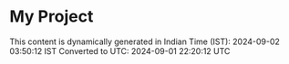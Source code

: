 # My Project

This content is dynamically generated in Indian Time (IST): 2024-09-02 03:50:12 IST
Converted to UTC: 2024-09-01 22:20:12 UTC
